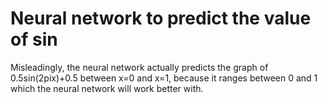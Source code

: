 # Neural network to predict the value of sin
Misleadingly, the neural network actually predicts the graph of 0.5sin(2pix)+0.5 between x=0 and x=1, because it ranges between 0 and 1 which the neural network will work better with. 

